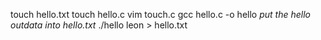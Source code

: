 touch hello.txt
touch hello.c
vim touch.c
gcc hello.c -o hello
*put the hello outdata into hello.txt*
./hello leon > hello.txt
